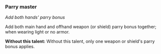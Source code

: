
### Parry master

_Add both hands' parry bonus_

Add both main hand and offhand weapon (or shield) parry bonus together; when wearing light or no armor.

**Without this talent:**
Without this talent, only one weapon or shield's parry bonus applies.
